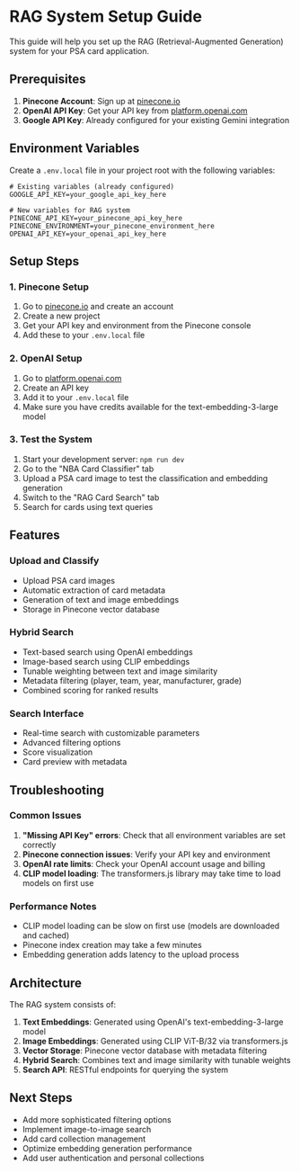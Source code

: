 # RAG System Setup Guide

This guide will help you set up the RAG (Retrieval-Augmented Generation) system for your PSA card application.

## Prerequisites

1. **Pinecone Account**: Sign up at [pinecone.io](https://www.pinecone.io/)
2. **OpenAI API Key**: Get your API key from [platform.openai.com](https://platform.openai.com/)
3. **Google API Key**: Already configured for your existing Gemini integration

## Environment Variables

Create a `.env.local` file in your project root with the following variables:

```env
# Existing variables (already configured)
GOOGLE_API_KEY=your_google_api_key_here

# New variables for RAG system
PINECONE_API_KEY=your_pinecone_api_key_here
PINECONE_ENVIRONMENT=your_pinecone_environment_here
OPENAI_API_KEY=your_openai_api_key_here
```

## Setup Steps

### 1. Pinecone Setup

1. Go to [pinecone.io](https://www.pinecone.io/) and create an account
2. Create a new project
3. Get your API key and environment from the Pinecone console
4. Add these to your `.env.local` file

### 2. OpenAI Setup

1. Go to [platform.openai.com](https://platform.openai.com/)
2. Create an API key
3. Add it to your `.env.local` file
4. Make sure you have credits available for the text-embedding-3-large model

### 3. Test the System

1. Start your development server: `npm run dev`
2. Go to the "NBA Card Classifier" tab
3. Upload a PSA card image to test the classification and embedding generation
4. Switch to the "RAG Card Search" tab
5. Search for cards using text queries

## Features

### Upload and Classify

- Upload PSA card images
- Automatic extraction of card metadata
- Generation of text and image embeddings
- Storage in Pinecone vector database

### Hybrid Search

- Text-based search using OpenAI embeddings
- Image-based search using CLIP embeddings
- Tunable weighting between text and image similarity
- Metadata filtering (player, team, year, manufacturer, grade)
- Combined scoring for ranked results

### Search Interface

- Real-time search with customizable parameters
- Advanced filtering options
- Score visualization
- Card preview with metadata

## Troubleshooting

### Common Issues

1. **"Missing API Key" errors**: Check that all environment variables are set correctly
2. **Pinecone connection issues**: Verify your API key and environment
3. **OpenAI rate limits**: Check your OpenAI account usage and billing
4. **CLIP model loading**: The transformers.js library may take time to load models on first use

### Performance Notes

- CLIP model loading can be slow on first use (models are downloaded and cached)
- Pinecone index creation may take a few minutes
- Embedding generation adds latency to the upload process

## Architecture

The RAG system consists of:

1. **Text Embeddings**: Generated using OpenAI's text-embedding-3-large model
2. **Image Embeddings**: Generated using CLIP ViT-B/32 via transformers.js
3. **Vector Storage**: Pinecone vector database with metadata filtering
4. **Hybrid Search**: Combines text and image similarity with tunable weights
5. **Search API**: RESTful endpoints for querying the system

## Next Steps

- Add more sophisticated filtering options
- Implement image-to-image search
- Add card collection management
- Optimize embedding generation performance
- Add user authentication and personal collections
